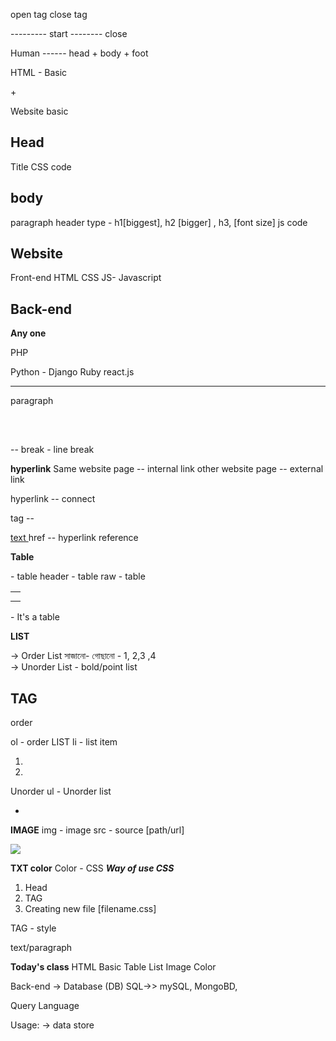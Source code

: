 open tag       <tag>
close tag      </tag>

<html> --------- start
</html> -------- close

Human ------ head + body + foot


HTML - Basic

<html>
 <head> </head> + <body> </body>    
 </html>


Website basic

Head
-----------------
Title
CSS code

body
-------------
paragraph
header type - h1[biggest], h2 [bigger] , h3,  [font size]
js code




Website
-------------
Front-end
HTML
CSS
JS- Javascript

Back-end
----------
**Any one**

PHP

Python - Django
Ruby
react.js


---------------

paragraph

<p> </p>
<pre> </pre>

<br> -- break - line break

**hyperlink**
Same website page -- internal link
other website page -- external link

hyperlink -- connect

tag --

<a href="url">text  </a>
href -- hyperlink reference



**Table**
<table>
<th> </th> - table header
<tr> </tr> - table raw
<td> </td> - table

</table> - It's a table


**LIST**

-> Order List সাজানো- গোছানো - 1, 2,3 ,4  
-> Unorder List - bold/point list

TAG
--
order

ol - order LIST
li - list item

<ol>
<li> <li>
</ol>

Unorder
ul - Unorder list
<ul>
<li> </li>
</ul>


**IMAGE**
img - image
src - source [path/url]

<img src="url/path">

**TXT color**
Color - CSS
***Way of use CSS***
1. Head
2. TAG
3. Creating new file [filename.css]

TAG - style

<p style="color: "> text/paragraph </p>



**Today's class**
HTML Basic
Table
List
Image
Color


Back-end
-> Database (DB)
SQL->> mySQL, MongoBD,

Query Language

Usage:
-> data store



